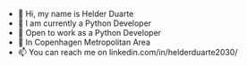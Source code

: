 
- 👋 Hi, my name is Helder Duarte
- 👀 I am currently a Python Developer
- 🌱 Open to work as a Python Developer
- 💞️ In Copenhagen Metropolitan Area
- 📫 You can reach me on linkedin.com/in/helderduarte2030/

<!---
helderduarte2030/helderduarte2030 is a ✨ special ✨ repository because its `README.md` (this file) appears on your GitHub profile.
You can click the Preview link to take a look at your changes.
--->
